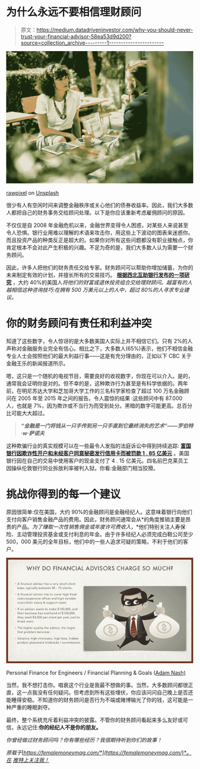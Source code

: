 # 为什么永远不要相信理财顾问

> 原文：<https://medium.datadriveninvestor.com/why-you-should-never-trust-your-financial-advisor-58ea53d9d200?source=collection_archive---------1----------------------->

![](img/6188c6190ba34f367c7b7e71759a5b02.png)

[rawpixel](https://unsplash.com/@rawpixel?utm_source=medium&utm_medium=referral) on [Unsplash](https://unsplash.com?utm_source=medium&utm_medium=referral)

很少有人有空闲时间来调整金融秩序或关心他们的债券收益率。因此，我们大多数人都把自己的财务事务交给顾问处理。以下是你应该重新考虑雇佣顾问的原因。

不仅仅是自 2008 年金融危机以来，金融世界变得令人困惑，对某些人来说甚至令人恐惧。银行业用难以理解的术语来攻击你，用这些上下波动的图表来迷惑你。而且投资产品的种类反正是超大的。如果你对所有这些问题都没有职业接触点，你肯定根本不会对此产生积极的兴趣。不足为奇的是，我们大多数人认为需要一个财务顾问。

因此，许多人把他们的财务责任交给专家。财务顾问可以帮助你增加储蓄，为你的未来制定有效的计划，并擅长所有的交易技巧。 [**根据西北互助银行发布的一项研究**](http://news.northwesternmutual.com/planning-and-progress-study-2016) ，大约 40%的美国人*将他们的财富或退休投资组合交给理财顾问。越富有的人越相信这种咨询技巧:在拥有 500 万美元以上的人中，超过 80%的人寻求专业建议。*

# 你的财务顾问有责任和利益冲突

知道了这些数字，令人惊讶的是大多数美国人实际上并不相信它们。只有 2%的人声称对金融服务业完全有信心。相比之下，大多数人(65%)表示，他们不相信金融专业人士会按照他们的最大利益行事——这是有充分理由的，正如以下 CBC 关于金融王乐的新闻报道所示。

嗯，这只是一个随机的电视节目，需要良好的收视数字，你现在可以介入。是的，通常我会证明你是对的。但不幸的是，这种欺诈行为甚至是有科学依据的。两年前，在明尼苏达大学和芝加哥大学工作的三名科学家检查了超过 100 万名金融顾问在 2005 年至 2015 年之间的报告。令人震惊的结果 :这些顾问中有 87.000 人，也就是 7%，因为欺诈或不当行为而受到处分。黑暗的数字可能更高。总百分比可能大大超过。

> ***“金融是一门将钱从一只手传到另一只手直到它最终消失的艺术”——罗伯特·w·萨诺夫***

这种欺骗行业的真实规模可以在一些最令人发指的法庭诉讼中得到持续追踪: [**富国银行因欺诈性开户和未经客户同意秘密发行信用卡而被罚款 1 . 85 亿美元**](https://www.nytimes.com/2016/09/09/business/dealbook/wells-fargo-fined-for-years-of-harm-to-customers.html) 。美国银行因在自己的交易中使用客户的现金支付了 4 . 15 亿美元。四名前巴克莱员工因操纵伦敦银行同业拆放利率被判入狱。你看:金融部门相当狡猾。

# 挑战你得到的每一个建议

原因很简单:仅在美国，大约 90%的金融顾问是金融经纪人。这意味着银行向他们支付向客户销售金融产品的费用。因此，财务顾问通常会从*的角度推销主要是昂贵的产品。*为了赚取一次性销售佣金或年度许可费收入*，*他们特别关注人寿保险、主动管理投资基金或支付利息的年金。由于许多经纪人必须完成白鞋公司至少 500，000 美元的全年目标，他们中的一些人追求可疑的策略，不利于他们的客户。

![](img/919c1870a761b817b146b3bf7bd0251e.png)

Personal Finance for Engineers / Financial Planning & Goals ([Adam Nash)](https://www.slideshare.net/adamnash/stanford-cs-00708-personal-finance-for-engineers-financial-planning-goals)

当然，我不想打击你。唱衰这个行业是我最不想做的事。当然，大多数顾问都很正直，这一点我没有任何疑问。但考虑到所有这些埋伏，你应该问问自己晚上是否还能睡得安稳。不知道你的财务顾问是否行为不端或赌博输光了你的钱，这可能是一种严重的睡眠剥夺。

最终，整个系统充斥着利益冲突的披露。不管你的财务顾问看起来多么友好或可信，永远记住:**你的经纪人不是你的朋友。**

*你曾经做过财务顾问吗？你有哪些经历？我很期待听到你们的故事！*

*原载于*[*https://femalemoneymag.com/*](https://femalemoneymag.com/)*。在* [*推特上关注我！*](https://twitter.com/Kurznotizen)